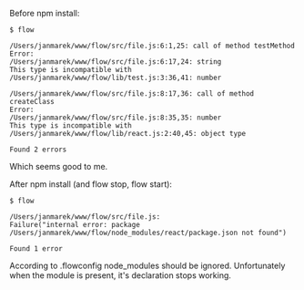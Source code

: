 Before npm install:

```
$ flow

/Users/janmarek/www/flow/src/file.js:6:1,25: call of method testMethod
Error:
/Users/janmarek/www/flow/src/file.js:6:17,24: string
This type is incompatible with
/Users/janmarek/www/flow/lib/test.js:3:36,41: number

/Users/janmarek/www/flow/src/file.js:8:17,36: call of method createClass
Error:
/Users/janmarek/www/flow/src/file.js:8:35,35: number
This type is incompatible with
/Users/janmarek/www/flow/lib/react.js:2:40,45: object type

Found 2 errors
```

Which seems good to me.

After npm install (and flow stop, flow start):

```
$ flow

/Users/janmarek/www/flow/src/file.js:
Failure("internal error: package /Users/janmarek/www/flow/node_modules/react/package.json not found")

Found 1 error
```

According to .flowconfig node_modules should be ignored. Unfortunately when the
module is present, it's declaration stops working.

